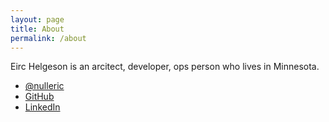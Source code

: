 ```yaml
---
layout: page
title: About
permalink: /about
---
```


Eirc Helgeson is an arcitect, developer, ops person who lives in Minnesota.

* [@nulleric](http://twitter.com/nulleric)
* [GitHub](http://github.com/erichelgeson)
* [LinkedIn](http://www.linkedin.com/in/erichelgeson)
